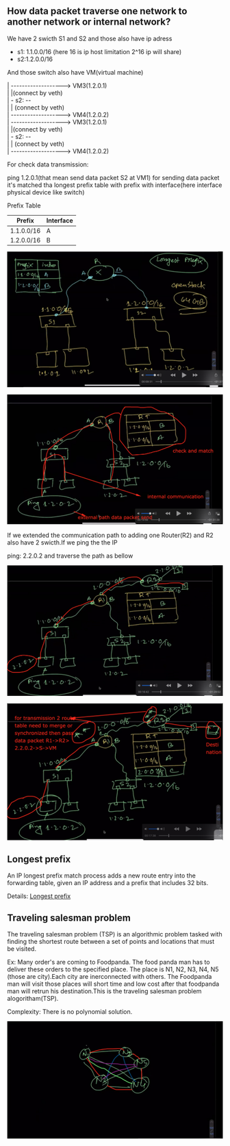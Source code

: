 ## How data packet traverse one network to another network or internal network?  

We have 2 swicth S1 and S2 and those also have ip adress   
  - s1: 1.1.0.0/16 (here 16 is ip host limitation 2^16 ip will share)  
  - s2:1.2.0.0/16  

And those switch also have VM(virtual machine)  

|        -------------------> VM3(1.2.0.1)     
|        |(connect by veth)  
| - s2: --    
|        | (connect by veth)      
|        -------------------> VM4(1.2.0.2)    
|        -------------------> VM3(1.2.0.1)     
|        |(connect by veth)  
| - s2: --    
|        | (connect by veth)      
|        -------------------> VM4(1.2.0.2)    

For check data transmission: 

ping 1.2.0.1(that mean send data packet S2 at VM1) for sending data packet it's matched tha longest prefix table with prefix with interface(here interface physical device like switch)


Prefix Table

| Prefix      | Interface           |
| ------------| ------------------- |
| 1.1.0.0/16  |  A
| 1.2.0.0/16  |  B


![ packet-transmission ](./docs/images/data-tranmission.png)

![ packet-transmission-image-2 ](./docs/images/data-transmission-2.png)

If we extended the communication path to adding one Router(R2) and R2 also have 2 swicth.If we ping the the IP

ping: 2.2.0.2 and traverse the path as bellow

![ packet-transmission-image-2 ](./docs/images/data-transmission-3.png)

![merge-2-route-table](./docs/images/merge-2-route-table.png)

## Longest prefix

An IP longest prefix match process adds a new route entry into the forwarding table, given an IP address and a prefix that includes 32 bits.

Details: [Longest prefix](https://www.juniper.net/documentation/us/en/software/junos/static-routing/topics/ref/statement/longest-match-next-hop-edit-static-routing-options.html)


## Traveling salesman problem 
The traveling salesman problem (TSP) is an algorithmic problem tasked with finding the shortest route between a set of points and locations that must be visited.

Ex: Many order's are coming to Foodpanda. The food panda man has to deliver these orders to the specified place. The place is N1, N2, N3, N4, N5 (those are city).Each city are inerconnected with others. The Foodpanda man will visit those places will short time and low cost after that foodpanda man will retrun his destination.This is the traveling salesman problem alogoritham(TSP).

Complexity: There is no polynomial solution.

![traveling salesman problem](./docs/images/tsp_a.png)






